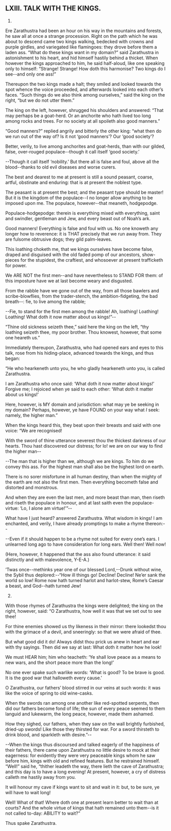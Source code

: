 ## LXIII. TALK WITH THE KINGS.

1.

Ere Zarathustra had been an hour on his way in the mountains and
forests, he saw all at once a strange procession. Right on the path
which he was about to descend came two kings walking, bedecked with
crowns and purple girdles, and variegated like flamingoes: they drove
before them a laden ass. “What do these kings want in my domain?” said
Zarathustra in astonishment to his heart, and hid himself hastily behind
a thicket. When however the kings approached to him, he said half-aloud,
like one speaking only to himself: “Strange! Strange! How doth this
harmonise? Two kings do I see--and only one ass!”

Thereupon the two kings made a halt; they smiled and looked towards the
spot whence the voice proceeded, and afterwards looked into each other’s
faces. “Such things do we also think among ourselves,” said the king on
the right, “but we do not utter them.”

The king on the left, however, shrugged his shoulders and answered:
“That may perhaps be a goat-herd. Or an anchorite who hath lived too
long among rocks and trees. For no society at all spoileth also good
manners.”

“Good manners?” replied angrily and bitterly the other king: “what
then do we run out of the way of? Is it not ‘good manners’? Our ‘good
society’?

Better, verily, to live among anchorites and goat-herds, than with
our gilded, false, over-rouged populace--though it call itself ‘good
society.’

--Though it call itself ‘nobility.’ But there all is false and foul,
above all the blood--thanks to old evil diseases and worse curers.

The best and dearest to me at present is still a sound peasant, coarse,
artful, obstinate and enduring: that is at present the noblest type.

The peasant is at present the best; and the peasant type should be
master! But it is the kingdom of the populace--I no longer allow
anything to be imposed upon me. The populace, however--that meaneth,
hodgepodge.

Populace-hodgepodge: therein is everything mixed with everything, saint
and swindler, gentleman and Jew, and every beast out of Noah’s ark.

Good manners! Everything is false and foul with us. No one knoweth any
longer how to reverence: it is THAT precisely that we run away from.
They are fulsome obtrusive dogs; they gild palm-leaves.

This loathing choketh me, that we kings ourselves have become false,
draped and disguised with the old faded pomp of our ancestors,
show-pieces for the stupidest, the craftiest, and whosoever at present
trafficketh for power.

We ARE NOT the first men--and have nevertheless to STAND FOR them: of
this imposture have we at last become weary and disgusted.

From the rabble have we gone out of the way, from all those bawlers and
scribe-blowflies, from the trader-stench, the ambition-fidgeting, the
bad breath--: fie, to live among the rabble;

--Fie, to stand for the first men among the rabble! Ah, loathing!
Loathing! Loathing! What doth it now matter about us kings!”--

“Thine old sickness seizeth thee,” said here the king on the left, “thy
loathing seizeth thee, my poor brother. Thou knowest, however, that some
one heareth us.”

Immediately thereupon, Zarathustra, who had opened ears and eyes to this
talk, rose from his hiding-place, advanced towards the kings, and thus
began:

“He who hearkeneth unto you, he who gladly hearkeneth unto you, is
called Zarathustra.

I am Zarathustra who once said: ‘What doth it now matter about kings!’
Forgive me; I rejoiced when ye said to each other: ‘What doth it matter
about us kings!’

Here, however, is MY domain and jurisdiction: what may ye be seeking in
my domain? Perhaps, however, ye have FOUND on your way what _I_ seek:
namely, the higher man.”

When the kings heard this, they beat upon their breasts and said with
one voice: “We are recognised!

With the sword of thine utterance severest thou the thickest darkness of
our hearts. Thou hast discovered our distress; for lo! we are on our way
to find the higher man--

--The man that is higher than we, although we are kings. To him do we
convey this ass. For the highest man shall also be the highest lord on
earth.

There is no sorer misfortune in all human destiny, than when the mighty
of the earth are not also the first men. Then everything becometh false
and distorted and monstrous.

And when they are even the last men, and more beast than man, then
riseth and riseth the populace in honour, and at last saith even the
populace-virtue: ‘Lo, I alone am virtue!’”--

What have I just heard? answered Zarathustra. What wisdom in kings! I
am enchanted, and verily, I have already promptings to make a rhyme
thereon:--

--Even if it should happen to be a rhyme not suited for every one’s
ears. I unlearned long ago to have consideration for long ears. Well
then! Well now!

(Here, however, it happened that the ass also found utterance: it said
distinctly and with malevolence, Y-E-A.)

‘Twas once--methinks year one of our blessed Lord,--Drunk without wine,
the Sybil thus deplored:--“How ill things go! Decline! Decline! Ne’er
sank the world so low! Rome now hath turned harlot and harlot-stew,
Rome’s Caesar a beast, and God--hath turned Jew!

2.

With those rhymes of Zarathustra the kings were delighted; the king on
the right, however, said: “O Zarathustra, how well it was that we set
out to see thee!

For thine enemies showed us thy likeness in their mirror: there lookedst
thou with the grimace of a devil, and sneeringly: so that we were afraid
of thee.

But what good did it do! Always didst thou prick us anew in heart and
ear with thy sayings. Then did we say at last: What doth it matter how
he look!

We must HEAR him; him who teacheth: ‘Ye shall love peace as a means to
new wars, and the short peace more than the long!’

No one ever spake such warlike words: ‘What is good? To be brave is
good. It is the good war that halloweth every cause.’

O Zarathustra, our fathers’ blood stirred in our veins at such words: it
was like the voice of spring to old wine-casks.

When the swords ran among one another like red-spotted serpents, then
did our fathers become fond of life; the sun of every peace seemed to
them languid and lukewarm, the long peace, however, made them ashamed.

How they sighed, our fathers, when they saw on the wall brightly
furbished, dried-up swords! Like those they thirsted for war. For a
sword thirsteth to drink blood, and sparkleth with desire.”--

--When the kings thus discoursed and talked eagerly of the happiness of
their fathers, there came upon Zarathustra no little desire to mock at
their eagerness: for evidently they were very peaceable kings whom he
saw before him, kings with old and refined features. But he restrained
himself. “Well!” said he, “thither leadeth the way, there lieth the
cave of Zarathustra; and this day is to have a long evening! At present,
however, a cry of distress calleth me hastily away from you.

It will honour my cave if kings want to sit and wait in it: but, to be
sure, ye will have to wait long!

Well! What of that! Where doth one at present learn better to wait
than at courts? And the whole virtue of kings that hath remained unto
them--is it not called to-day: ABILITY to wait?”

Thus spake Zarathustra.




